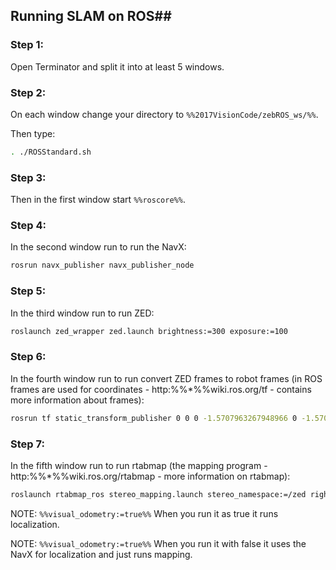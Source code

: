 ## Running SLAM on ROS## 

###  Step 1: ### 

Open Terminator and split it into at least 5 windows.

###  Step 2: ### 

On each window change your directory to `%%2017VisionCode/zebROS_ws/%%`.

Then type:

```bash
. ./ROSStandard.sh
```
###  Step 3: ### 

Then in the first window start `%%roscore%%`.

###  Step 4: ### 

In the second window run to run the NavX:

```bash
rosrun navx_publisher navx_publisher_node
```
###  Step 5: ### 

In the third window run to run ZED:

```bash
roslaunch zed_wrapper zed.launch brightness:=300 exposure:=100
```
###  Step 6: ### 

In the fourth window run to run convert ZED frames to robot frames (in ROS frames are used for coordinates - http:%%*%%wiki.ros.org/tf - contains more information about frames):

```bash
rosrun tf static_transform_publisher 0 0 0 -1.5707963267948966 0 -1.5707963267948966 camera_link zed_initial_frame 100
```
###  Step 7: ### 

In the fifth window run to run rtabmap (the mapping program - http:%%*%%wiki.ros.org/rtabmap - more information on rtabmap):

```bash
roslaunch rtabmap_ros stereo_mapping.launch stereo_namespace:=/zed right_image_topic:=/zed/right/image_rect_color visual_odometry:=false odom_topic:=/navx/odom frame_id:=camera_link approx_sync:=true rtabmap_args:="--Vis/CorFlowMaxLevel 5 --Stereo/MaxDisparity 200"
```
NOTE: `%%visual_odometry:=true%%` When you run it as true it runs localization.

NOTE: `%%visual_odometry:=true%%` When you run it with false it uses the NavX for localization and just runs mapping.
